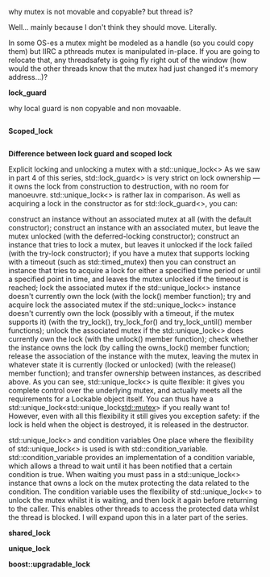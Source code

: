 

why mutex is not movable and copyable? but thread is?

Well... mainly because I don't think they should move. Literally.

In some OS-es a mutex might be modeled as a handle (so you could copy them) but IIRC a pthreads mutex is manipulated in-place. If you are going to relocate that, any threadsafety is going fly right out of the window (how would the other threads know that the mutex had just changed it's memory address...)?

**lock_guard**

why local guard is non copyable and non movaable.

```

```

**Scoped_lock**

```

```

**Difference between lock guard and scoped lock**

Explicit locking and unlocking a mutex with a std::unique_lock<>
As we saw in part 4 of this series, std::lock_guard<> is very strict on lock ownership — it owns the lock from construction to destruction, with no room for manoeuvre. std::unique_lock<> is rather lax in comparison. As well as acquiring a lock in the constructor as for std::lock_guard<>, you can:

construct an instance without an associated mutex at all (with the default constructor);
construct an instance with an associated mutex, but leave the mutex unlocked (with the deferred-locking constructor);
construct an instance that tries to lock a mutex, but leaves it unlocked if the lock failed (with the try-lock constructor);
if you have a mutex that supports locking with a timeout (such as std::timed_mutex) then you can construct an instance that tries to acquire a lock for either a specified time period or until a specified point in time, and leaves the mutex unlocked if the timeout is reached;
lock the associated mutex if the std::unique_lock<> instance doesn't currently own the lock (with the lock() member function);
try and acquire lock the associated mutex if the std::unique_lock<> instance doesn't currently own the lock (possibly with a timeout, if the mutex supports it) (with the try_lock(), try_lock_for() and try_lock_until() member functions);
unlock the associated mutex if the std::unique_lock<> does currently own the lock (with the unlock() member function);
check whether the instance owns the lock (by calling the owns_lock() member function;
release the association of the instance with the mutex, leaving the mutex in whatever state it is currently (locked or unlocked) (with the release() member function); and
transfer ownership between instances, as described above.
As you can see, std::unique_lock<> is quite flexible: it gives you complete control over the underlying mutex, and actually meets all the requirements for a Lockable object itself. You can thus have a std::unique_lock<std::unique_lock<std::mutex>> if you really want to! However, even with all this flexibility it still gives you exception safety: if the lock is held when the object is destroyed, it is released in the destructor.

std::unique_lock<> and condition variables
One place where the flexibility of std::unique_lock<> is used is with std::condition_variable. std::condition_variable provides an implementation of a condition variable, which allows a thread to wait until it has been notified that a certain condition is true. When waiting you must pass in a std::unique_lock<> instance that owns a lock on the mutex protecting the data related to the condition. The condition variable uses the flexibility of std::unique_lock<> to unlock the mutex whilst it is waiting, and then lock it again before returning to the caller. This enables other threads to access the protected data whilst the thread is blocked. I will expand upon this in a later part of the series.


**shared_lock**


**unique_lock**



**boost::upgradable_lock**